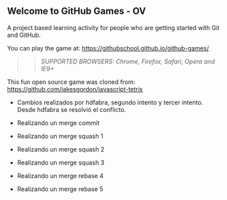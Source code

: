 ## Welcome to GitHub Games - OV

A project based learning activity for people who are getting started with Git and GitHub.

You can play the game at: https://githubschool.github.io/github-games/

>> _*SUPPORTED BROWSERS*: Chrome, Firefox, Safari, Opera and IE9+_

This fun open source game was cloned from: https://github.com/jakesgordon/javascript-tetris

- Cambios realizados por hdfabra, segundo intento y tercer intento. Desde hdfabra se resolvió el conflicto.

- Realizando un merge commit
- Realizando un merge squash 1
- Realizando un merge squash 2
- Realizando un merge squash 3
- Realizando un merge rebase 4
- Realizando un merge rebase 5